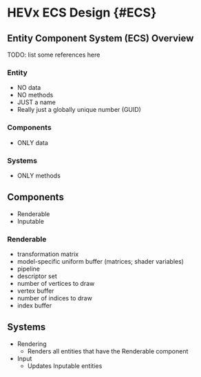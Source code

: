 HEVx ECS Design {#ECS}
===============

## Entity Component System (ECS) Overview ##
TODO: list some references here

### Entity ###
- NO data
- NO methods
- JUST a name
- Really just a globally unique number (GUID)

### Components ###
- ONLY data

### Systems ###
- ONLY methods

## Components ##
- Renderable
- Inputable

### Renderable
- transformation matrix
- model-specific uniform buffer (matrices; shader variables)
- pipeline
- descriptor set
- number of vertices to draw
- vertex buffer
- number of indices to draw
- index buffer

## Systems ##
- Rendering
  - Renders all entities that have the Renderable component
- Input
  - Updates Inputable entities